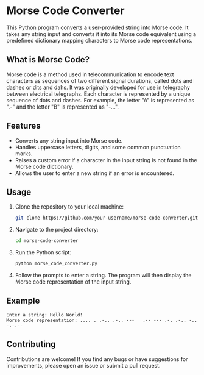 # Morse Code Converter

This Python program converts a user-provided string into Morse code. It takes any string input and converts it into its Morse code equivalent using a predefined dictionary mapping characters to Morse code representations.

## What is Morse Code?

Morse code is a method used in telecommunication to encode text characters as sequences of two different signal durations, called dots and dashes or dits and dahs. It was originally developed for use in telegraphy between electrical telegraphs. Each character is represented by a unique sequence of dots and dashes. For example, the letter "A" is represented as ".-" and the letter "B" is represented as "-...".

## Features

- Converts any string input into Morse code.
- Handles uppercase letters, digits, and some common punctuation marks.
- Raises a custom error if a character in the input string is not found in the Morse code dictionary.
- Allows the user to enter a new string if an error is encountered.

## Usage

1. Clone the repository to your local machine:

    ```bash
    git clone https://github.com/your-username/morse-code-converter.git
    ```

2. Navigate to the project directory:

    ```bash
    cd morse-code-converter
    ```

3. Run the Python script:

    ```bash
    python morse_code_converter.py
    ```

4. Follow the prompts to enter a string. The program will then display the Morse code representation of the input string.

## Example

```plaintext
Enter a string: Hello World!
Morse code representation: .... . .-.. .-.. ---   .-- --- .-. .-.. -.. -.-.--
```

## Contributing

Contributions are welcome! If you find any bugs or have suggestions for improvements, please open an issue or submit a pull request.
